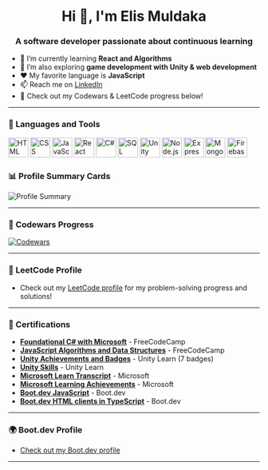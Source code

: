 <h1 align="center">Hi 👋, I'm Elis Muldaka</h1>
<h3 align="center">A software developer passionate about continuous learning</h3>

- 🌱 I’m currently learning **React and Algorithms**
- 🧠 I’m also exploring **game development with Unity & web development**
- ❤️ My favorite language is **JavaScript**
- 📫 Reach me on [LinkedIn](https://www.linkedin.com/in/elis-muldaka-7a880633a/)
- 🧪 Check out my Codewars & LeetCode progress below!

---

### 🧰 Languages and Tools

<p align="left">
  <img src="https://cdn.jsdelivr.net/gh/devicons/devicon/icons/html5/html5-original.svg" height="40" alt="HTML" />
  <img src="https://cdn.jsdelivr.net/gh/devicons/devicon/icons/css3/css3-original.svg" height="40" alt="CSS" />
  <img src="https://cdn.jsdelivr.net/gh/devicons/devicon/icons/javascript/javascript-original.svg" height="40" alt="JavaScript" />
  <img src="https://cdn.jsdelivr.net/gh/devicons/devicon/icons/react/react-original.svg" height="40" alt="React" />
  <img src="https://cdn.jsdelivr.net/gh/devicons/devicon/icons/csharp/csharp-original.svg" height="40" alt="C#" />
  <img src="https://cdn.jsdelivr.net/gh/devicons/devicon/icons/mysql/mysql-original.svg" height="40" alt="SQL" />
  <img src="https://cdn.jsdelivr.net/gh/devicons/devicon/icons/unity/unity-original.svg" height="40" alt="Unity" />
  <img src="https://cdn.jsdelivr.net/gh/devicons/devicon/icons/nodejs/nodejs-original.svg" height="40" alt="Node.js" />
  <img src="https://cdn.jsdelivr.net/gh/devicons/devicon/icons/express/express-original.svg" height="40" alt="Express.js" />
  <img src="https://cdn.jsdelivr.net/gh/devicons/devicon/icons/mongodb/mongodb-original.svg" height="40" alt="MongoDB" />
  <img src="https://cdn.jsdelivr.net/gh/devicons/devicon/icons/firebase/firebase-plain.svg" height="40" alt="Firebase" />
</p>

### 📊 Profile Summary Cards

![Profile Summary](https://github-profile-summary-cards.vercel.app/api/cards/profile-details?username=emuldaka&theme=dark)

---

### 🧠 Codewars Progress

[![Codewars](https://www.codewars.com/users/emuldaka/badges/large)](https://www.codewars.com/users/emuldaka)

---

### 🧠 LeetCode Profile

- Check out my [LeetCode profile](https://leetcode.com/u/DknSEtJWii/) for my problem-solving progress and solutions!

---

### 📜 Certifications

- **[Foundational C# with Microsoft](https://www.freecodecamp.org/certification/fccf80e1700-44dd-4ed8-bdf7-ff57101aaccf/foundational-c-sharp-with-microsoft)** - FreeCodeCamp
- **[JavaScript Algorithms and Data Structures](https://www.freecodecamp.org/certification/fccf80e1700-44dd-4ed8-bdf7-ff57101aaccf/javascript-algorithms-and-data-structures)** - FreeCodeCamp
- **[Unity Achievements and Badges](https://learn.unity.com/u/666c9e95edbc2a0217c12841/?tab=profile)** - Unity Learn (7 badges)
- **[Unity Skills](https://learn.unity.com/u/666c9e95edbc2a0217c12841/?tab=profile)** - Unity Learn
- **[Microsoft Learn Transcript](https://learn.microsoft.com/en-us/users/elismuldaka-7082/transcript)** - Microsoft
- **[Microsoft Learning Achievements](https://learn.microsoft.com/en-us/users/me/achievements?tab=tab-learning-paths#trophies-section)** - Microsoft
- **[Boot.dev JavaScript](https://www.boot.dev/certificates/12cbd728-e345-4e34-b088-21102ca9e180)** - Boot.dev
- **[Boot.dev HTML clients in TypeScript](https://www.boot.dev/certificates/e9fa2301-d967-47cb-bf93-c8986042a231)** - Boot.dev

---

### 🌍 Boot.dev Profile

- [Check out my Boot.dev profile](https://www.boot.dev/u/achilles)

---

